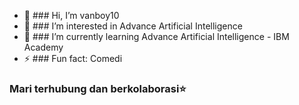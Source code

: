 - 👋 ### Hi, I’m vanboy10
- 👀 ### I’m interested in Advance Artificial Intelligence
- 🌱 ### I’m currently learning Advance Artificial Intelligence - IBM Academy
- ⚡ ### Fun fact: Comedi

### Mari terhubung dan berkolaborasi⭐
